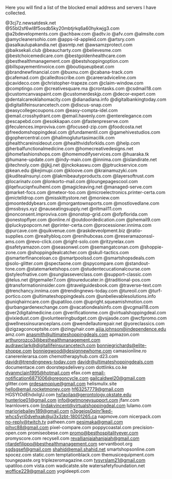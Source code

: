 Here you will find a list of the blocked email address and servers I have collected.

@3cj7z.newsatdesk.net
@55bl2sf6wl8f5osdb5ky20mbtjrkq6a60hykwjg3.com
@a2bdevelopments.com
@achbaw.com
@adtv.io
@afv.com
@almsite.com
@amycleanersohio.com
@apps-id-appleid.com
@artsry.com
@asalkaulupakandia.net
@asmtp.net
@awsamzprotect.com
@baiksekali.club
@beaucharty.com
@believesme.com
@bestchoicemedicare.com
@bestgoldenhealthcare.com
@besthealthmanagement.com
@bestshoppingoption.com
@billspayementinvoice.com
@boutiqueupbeat.com
@brandnewfinancial.com
@buxnu.com
@cabana-track.com
@cafemad.com
@calledtoscribe.com
@careeradviceline.com
@cavideco.com
@christopher-trapeze.com
@claim-window.com
@comptingo.com
@creativesquare.ma
@crontasks.com
@csdmail18.com
@customcanvaspaint.com
@customerdeskjp.com
@decor-expert.com
@dentalcareoklahomacity.com
@dianadiana.info
@digitalbankingtoday.com
@digitallifeinsurancetech.com
@discus-snap.com
@easycollegecoupons.com
@easy-compta-idel.com
@email.crosshydrant.com
@email.havenly.com
@enterelegance.com
@escapebd.com
@esokkapan.com
@fastenpreserve.com
@feculences.improviva.com
@focused-zip.com
@foodcosta.net
@freedomshoppingdeal.com
@fundamentil.com
@gamehivestudios.com
@gophercentral.com
@halimogluturtasimacilik.com
@healthcareinsideout.com
@healthvidsforkids.com
@help.com
@herbalfunctionalmedicine.com
@homecreativedesigns.net
@homefashionshops.com
@homemodifyservices.com
@huaraka.tk
@humane-update.com
@indy-main.com
@innima.com
@islandirate.net
@itechnoly.com
@jjkjj.net
@jnckokaswu.com
@jptruckservice.com
@kean.edu
@kejimupi.com
@kloove.com
@krainamuzyki.com
@kuditealnsunyi.com
@lakmibeautyproducts.com
@layersoftrust.com
@locarinatv.com
@lonkorto-mail.com
@loungepagescool.com
@lqefxuciqnfxuiheml.com
@magicleaving.net
@managed-serve.com
@market-focs.com
@meteor-too.com
@microelectronics.printer-certa.com
@mictelldrop.com
@misskittystore.net
@moniew.com
@moonteddybears.com
@morgantownsports.com
@mostlovedlane.com
@mssbsys.xyz
@nauseatingsupply.net
@nltmail11.com
@nonconsent.improviva.com
@nonstop-grid.com
@ofpflorida.com
@onestopflyer.com
@online.nl
@outdoordedication.com
@phemail9.com
@pluckypopcorn.net
@printer-certa.com
@processioner.innima.com
@purcave.com
@quikvenue.com
@raskdeveolpment.biz
@ratio-supplies.com
@realtybloq.com
@renihubceas.com
@reseramazonssl-ams.com
@revo-click.com
@right-solo.com
@ritzyrelax.com
@safetyamazon.com
@seasonwel.com
@semangatconan.com
@shoppie-zone.com
@shoppingdealcatcher.com
@skull-tactics.com
@smarterfinanceloan.co
@smartpoolssd.com
@smartshopsdeals.com
@solo-glitter.com
@spectaone.com
@spycompare.com
@standout-tone.com
@statemarketshops.com
@studentecucationalcourse.com
@styleofnative.com
@sunglasseverclass.com
@support-classic.com
@telus.net
@tgemailer7.com
@toureducater.in
@traditional-pos.com
@transformationinsider.com
@travelguidesbook.com
@traverse-text.com
@trenchancy.innima.com
@trendingnews-today.com
@tureoil.com
@turf-portico.com
@ultimateshoppingdeals.com
@unbelievablesolutions.info
@uniqhairncare.com
@upatiloo.com
@upright.squeamishmotion.com
@urbangardenexchange.com
@vacationdealsinfo.com
@vcgmail18.com
@ver2digitalmedicine.com
@verificationme.com
@virtualshoppingdeal.com
@vixiedust.com
@volunteeringbudget.com
@vsjasde.com
@wcfpromo.com
@wellnessinsuranceplans.com
@wendellautorepair.net
@yoreclassics.com
@zigzagconceptsite.com
@zingyhair.com
aijia.johnson@independence.edu
amz.com
anasmith@ultimateshoppingdeals.com
apmazon.com
arthurorozco3@besthealthmanagement.com
audrawclark@digitallifeinsurancetech.com
bonniegrichards@elite-shoppe.com
bonniegwood@designnewhome.com
camasionline.ro
canerenlerarsa.com
chemotherapyhub.com
d23.com
davidr@trendingnews-today.com
davidr@ultimateshoppingdeals.com
documentace.com
doorstepsdelivery.com
dottlinks.co.ke
dyanmclain1995@hotmail.com
efax.com
email-notification6871006@oregoncycle.com
gailcaldwel20@gmail.com
glitter.com
grdesamopiue@gmail.com
helismulix.site
hello@email.rocketmoney.com
hf63257779@gmail.com
HGSYtOdEhdxilgU.com
hsfaoilaq@gerontology.okstate.edu
hunterloe01@gmail.com
info@getmoneysupport.com
jfanr.com
learnlovers.com
lindakvincent@virtualshoppingdeal.com
lulamo.com
marjoriebailey189@gmail.com
n3pgeiqs0qinr1ked-whcs5yri0dvehxak@uj3x3zbt-18001265.ca
napmove.com
nicerpack.com
no-reply@twitch.tv
patheen.com
pesimaka@gmail.com
pihvc88@gmail.com
pixel-compare.com
poppycoastal.com
precision-open.com
promiseobese.com
promo@besthospitalityever.com
promyscore.com
recysell.com
revallianjaiahanjaiah@gmail.com
ritardefilippo@besthealthmanagement.com
servantboot.org
sgdsgsef@gmail.com
shahid@email.shahid.net
smartshopsonline.com
spocez.com
static.com
temptationblack.com
themusicequipment.com
toungepaste.org
triplezeromagazine.com
tysyrslam21@gmail.com
upatiloo.com
vista.com
wadicatste.site
watersafetyfoundation.net
woffice229@gmail.com
yogideepti.com
